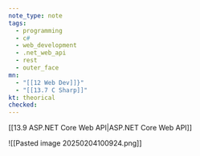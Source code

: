 ```yaml
---
note_type: note
tags:
  - programming
  - c#
  - web_development
  - .net_web_api
  - rest
  - outer_face
mn:
  - "[[12 Web Dev]]}"
  - "[[13.7 C Sharp]]"
kt: theorical
checked:
---
```

[[13.9 ASP.NET Core Web API|ASP.NET Core Web API]]

![[Pasted image 20250204100924.png]]

